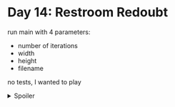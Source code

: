 # Day 14: Restroom Redoubt

run main with 4 parameters:
* number of iterations
* width
* height
* filename

no tests, I wanted to play

<details>
<summary>Spoiler</summary>
<pre>
&nbsp;                              *                                                                      
&nbsp;  * *     *                                               *                                          
&nbsp;                    *                                                                                
&nbsp;
&nbsp;                                                                    *       *                 *      
&nbsp;                                                                         *    *                      
&nbsp;                                                                                           *     *   
&nbsp;                   *               *                                                                 
&nbsp;           *                                                                                   *     
&nbsp;                                        *                                           *    *           
&nbsp;         *                                                                                           
&nbsp;                                *                                                                    
&nbsp;         *                              **                               *                           
&nbsp;                *                                                                                    
&nbsp;                      *                                    *                                         
&nbsp;                                                *   *                *                               
&nbsp;                                                                *                                    
&nbsp;                                                                   *                            *    
&nbsp;                                                                                        *          * 
&nbsp;                      *                                                                              
&nbsp;                                        *******************************        *                     
&nbsp;                                        *                             *                              
&nbsp; *  *      *                            *                             *                              
&nbsp;       *              *                 *                             *                              
&nbsp;                                        *                             *   *             *      *     
&nbsp;               * *                      *              *              *                              
&nbsp;                                        *             ***             *                              
&nbsp;                                        *            *****            *                              
&nbsp;                                        *           *******           *                              
&nbsp;                                        *          *********          *                              
&nbsp; *                                      *            *****            *                              
&nbsp;                                *       *           *******           *                              
&nbsp;                                        *          *********          *                              
&nbsp;                                        *         ***********         *                              
&nbsp;                                        *        *************        *                              
&nbsp;         *               *              *          *********          *        *                     
&nbsp;                                        *         ***********         *                              
&nbsp;                           *            *        *************        *                              
&nbsp;                                        *       ***************       *                              
&nbsp;                                        *      *****************      *                              
&nbsp; *    *                                 *        *************        *                *             
&nbsp;   *   *                                *       ***************       *                              
&nbsp;                                        *      *****************      *    *                         
&nbsp;                                        *     *******************     *                              
&nbsp;                                        *    *********************    *                  *           
&nbsp;                                        *             ***             *                              
&nbsp;                                        *             ***             *            *                 
&nbsp;                                        *             ***             *                  *           
&nbsp;                                        *                             *                     *        
&nbsp;                                        *                             *                              
&nbsp;                                        *                             *                         *    
&nbsp;                                        *                             *                              
&nbsp;                                        *******************************      *                  *    
&nbsp;                         *                                                                           
&nbsp;                                                          *                                   *      
&nbsp;      *    *         *               *                                     *                         
&nbsp;                                    *      *               *                                         
&nbsp;                                                                                                     
&nbsp;                                                                                                     
&nbsp;                                                                                                     
&nbsp;          *                      *                                                                   
&nbsp;           *                                                    *      *                             
&nbsp;                        * *                                *                       *                 
&nbsp;          *                                            *                                             
&nbsp;                     *                                                                               
&nbsp;                                       *                                 *                           
&nbsp;                                                                                       *             
&nbsp;               *                                                           *                         
&nbsp;                                                    *                                              * 
&nbsp;                                                                                                     
&nbsp;                                                            *                                        
&nbsp;                                                 *                                      *            
&nbsp;                                                                                                     
&nbsp;                                                                                          *        * 
&nbsp;                                                                                                     
&nbsp;      *                                                                   *                          
&nbsp;                              *                             *                  *                     
&nbsp;                                                                                                     
&nbsp;                          *                                      *      *                            
&nbsp;           *                                                                                         
&nbsp;                                                                                           *         
&nbsp;              *                                                                                      
&nbsp;                                                          *     *        *                           
&nbsp;                                                                                                     
&nbsp;                        *                           *                                                
&nbsp;                                                                                                     
&nbsp;                                                                   *                                 
&nbsp;                                                                                           *   *     
&nbsp;                             *                                  *           *                        
&nbsp;                   *             *                  *          *                                     
&nbsp;                                                 *                                                   
&nbsp;                                                               *                                     
&nbsp;                                    *                           *               *                    
&nbsp;                                     *                                                               
&nbsp;*
&nbsp;                                                   *                                               
&nbsp;                                                                                                   
&nbsp;                               *                                *                                  
&nbsp;                                                                                                   
&nbsp;                                                                 *                                 
&nbsp;         *                                     *                                                   
&nbsp;                               *                               *                                   
&nbsp;                        *      *      *                                                            
</pre>
</details>
